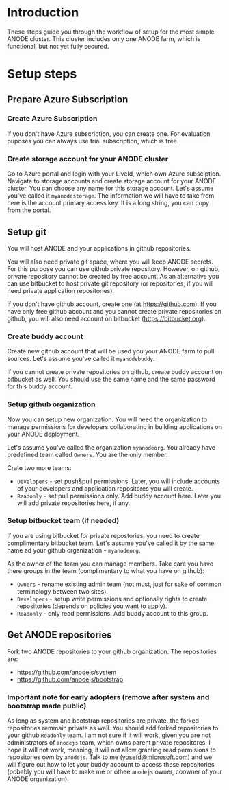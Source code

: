 # Introduction

These steps guide you through the workflow of setup for the most simple ANODE cluster. This cluster includes only one ANODE farm, which is functional, but not yet fully secured.

# Setup steps

## Prepare Azure Subscription

### Create Azure Subscription

If you don't have Azure subscription, you can create one. For evaluation puposes you can always use trial subscription, which is free.

### Create storage account for your ANODE cluster

Go to Azure portal and login with your LiveId, which own Azure subsciption. Navigate to storage accounts and create storage account for your ANODE cluster. You can choose any name for this storage account. Let's assume you've called it ```myanodestorage```. The information we will have to take from here is the account primary access key. It is a long string, you can copy from the portal.

## Setup git

You will host ANODE and your applications in github repositories.

You will also need private git space, where you will keep ANODE secrets. For this purpose you can use github private repository. However, on github, private repository cannot be created by free account. As an alternative you can use bitbucket to host private git repository (or repositories, if you will need private application repositories).

If you don't have github account, create one (at https://github.com). If you have only free github account and you cannot create private repositories on github, you will also need account on bitbucket (https://bitbucket.org).

### Create buddy account

Create new github account that will be used you your ANODE farm to pull sources. Let's assume you've called it ```myanodebuddy```.

If you cannot create private repositories on github, create buddy account on bitbucket as well. You should use the same name and the same password for this buddy account.

### Setup github organization

Now you can setup new organization. You will need the organization to manage permissions for developers collaborating in building applications on your ANODE deployment.

Let's assume you've called the organization ```myanodeorg```. You already have predefined team called ```Owners```. You are the only member.

Crate two more teams:
* ```Developers``` - set push&pull permissions. Later, you will include accounts of your developers and application repositores you will create.
* ```Readonly``` - set pull permissions only. Add buddy account here. Later you will add private repositories here, if any.

### Setup bitbucket team (if needed)

If you are using bitbucket for private repostories, you need to create complimentary bitbucket team. Let's assume you've called it by the same name ad your github organization - ```myanodeorg```.

As the owner of the team you can manage members. Take care you have there groups in the team (complimentary to what you have on github):
* ```Owners``` - rename existing admin team (not must, just for sake of common terminology between two sites).
* ```Developers``` - setup write permissions and optionally rights to create repositories (depends on policies you want to apply).
* ```Readonly``` - only read permissions. Add buddy account to this group.

## Get ANODE repositories

Fork two ANODE repositories to your github organization. The repositories are:
* https://github.com/anodejs/system
* https://github.com/anodejs/bootstrap

### Important note for early adopters (remove after system and bootstrap made public)

As long as system and bootstrap repositories are private, the forked repositories remmain private as well. You should add forked repositories to your github ```Readonly``` team. I am not sure if it will work, given you are not administrators of ```anodejs``` team, which owns parent private repositores. I hope it will not work, meaning, it will not allow granting read permisions to repositories own by ```anodejs```. Talk to me (yosefd@microsoft.com) and we will figure out how to let your buddy account to access these repositories (pobably you will have to make me or othee ```anodejs``` owner, coowner of your ANODE organization).